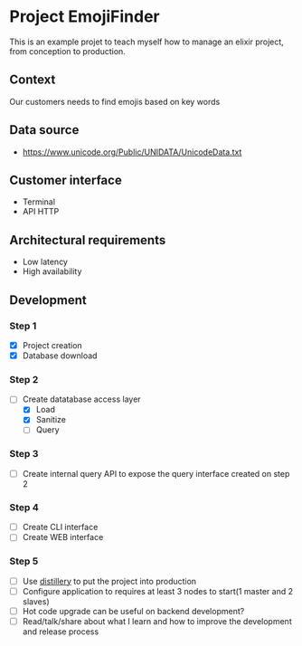 # Project EmojiFinder

This is an example projet to teach myself how to manage an elixir project, from conception to production.

## Context

Our customers needs to find emojis based on key words

## Data source

- https://www.unicode.org/Public/UNIDATA/UnicodeData.txt

## Customer interface

- Terminal
- API HTTP

## Architectural requirements

- Low latency
- High availability

## Development

### Step 1

- [x] Project creation
- [x] Database download

### Step 2

- [ ] Create datatabase access layer
  - [x] Load
  - [x] Sanitize
  - [ ] Query

### Step 3

- [ ] Create internal query API to expose the query interface created on step 2

### Step 4

- [ ] Create CLI interface
- [ ] Create WEB interface

### Step 5

- [ ] Use [distillery](https://github.com/bitwalker/distillery) to put the project into production
- [ ] Configure application to requires at least 3 nodes to start(1 master and 2 slaves)
- [ ] Hot code upgrade can be useful on backend development?
- [ ] Read/talk/share about what I learn and how to improve the development and release process
